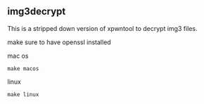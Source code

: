 img3decrypt
-------------

This is a stripped down version of xpwntool to decrypt img3 files.

make sure to have openssl installed

mac os
```
make macos
```


linux  
```
make linux
```